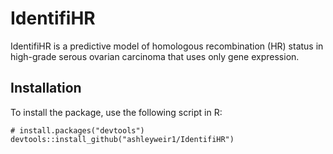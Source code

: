 # IdentifiHR
IdentifiHR is a predictive model of homologous recombination (HR) status in high-grade serous ovarian carcinoma that uses only gene expression.

## Installation 

To install the package, use the following script in R:

```
# install.packages("devtools")
devtools::install_github("ashleyweir1/IdentifiHR")
```
